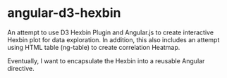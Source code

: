 angular-d3-hexbin
========

An attempt to use D3 Hexbin Plugin and Angular.js to create interactive Hexbin plot for data exploration. 
In addition, this also includes an attempt using HTML table (ng-table) to create correlation Heatmap.

Eventually, I want to encapsulate the Hexbin into a reusable Angular directive.